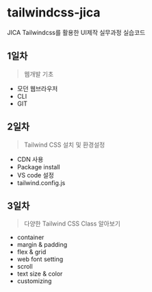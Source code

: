 # tailwindcss-jica
JICA Tailwindcss를 활용한 UI제작 실무과정 실습코드

## 1일차
> 웹개발 기초
- 모던 웹브라우저
- CLI
- GIT

## 2일차
> Tailwind CSS 설치 및 환경설정
- CDN 사용
- Package install
- VS code 설정
- tailwind.config.js

## 3일차
> 다양한 Tailwind CSS Class 알아보기
- container
- margin & padding
- flex & grid
- web font setting
- scroll
- text size & color
- customizing

